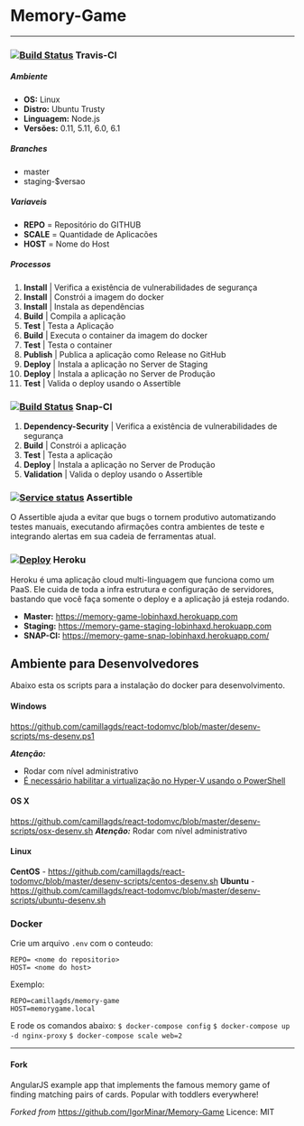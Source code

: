# Memory-Game
--------------

### [![Build Status](https://travis-ci.org/camillagds/Memory-Game.svg?branch=master)](https://travis-ci.org/camillagds/Memory-Game) Travis-CI 

##### Ambiente
* __OS:__ Linux
* __Distro:__ Ubuntu Trusty
* __Linguagem:__ Node.js
* __Versões:__ 0.11, 5.11, 6.0, 6.1

##### Branches
* master
* staging-$versao

##### Variaveis
* __REPO__ = Repositório do GITHUB
* __SCALE__ = Quantidade de Aplicacões
* __HOST__ = Nome do Host

##### Processos
1. **Install** | Verifica a existência de vulnerabilidades de segurança
2. **Install** | Constrói a imagem do docker
3. **Install** | Instala as dependências
4. **Build** | Compila a aplicação
5. **Test** | Testa a Aplicação
6. **Build** | Executa o container da imagem do docker
7. **Test** | Testa o container
8. **Publish** | Publica a aplicação como Release no GitHub
9. **Deploy** | Instala a aplicação no Server de Staging
10. **Deploy** | Instala a aplicação no Server de Produção
11. **Test** | Valida o deploy usando o Assertible

### [![Build Status](https://app.snap-ci.com/camillagds/Memory-Game/branch/master/build_image)](https://app.snap-ci.com/camillagds/Memory-Game/branch/master) Snap-CI

1. **Dependency-Security** | Verifica a existência de vulnerabilidades de segurança
2. **Build** | Constrói a aplicação
3. **Test** | Testa a aplicação
4. **Deploy** | Instala a aplicação no Server de Produção
5. **Validation** | Valida o deploy usando o Assertible

### [![Service status](https://assertible.com/apis/b0dac860-6210-494f-97fa-8cd85fea940f/status?api_token=Yfn9z5660h7i1B6I)](https://assertible.com/dashboard#/services/b0dac860-6210-494f-97fa-8cd85fea940f) Assertible

O Assertible ajuda a evitar que bugs o tornem produtivo automatizando testes manuais, executando afirmações contra ambientes de teste e integrando alertas em sua cadeia de ferramentas atual.

### [![Deploy](https://www.herokucdn.com/deploy/button.svg)](https://heroku.com/deploy) Heroku

Heroku é uma aplicação cloud multi-linguagem que funciona como um PaaS. Ele cuida de toda a infra estrutura e configuração de servidores, bastando que você faça somente o deploy e a aplicação já esteja rodando. 

* __Master:__ https://memory-game-lobinhaxd.herokuapp.com
* __Staging:__ https://memory-game-staging-lobinhaxd.herokuapp.com
* __SNAP-CI:__ https://memory-game-snap-lobinhaxd.herokuapp.com/

## Ambiente para Desenvolvedores
Abaixo esta os scripts para a instalação do docker para desenvolvimento.
#### Windows
https://github.com/camillagds/react-todomvc/blob/master/desenv-scripts/ms-desenv.ps1

__*Atenção:*__
* Rodar com nível administrativo
* [É necessário habilitar a virtualização no Hyper-V usando o PowerShell](https://docs.microsoft.com/en-us/virtualization/hyper-v-on-windows/quick-start/enable-hyper-venable-virtualization-in-hyper-v)
#### OS X
https://github.com/camillagds/react-todomvc/blob/master/desenv-scripts/osx-desenv.sh
__*Atenção:*__
Rodar com nível administrativo
#### Linux
__CentOS__ - https://github.com/camillagds/react-todomvc/blob/master/desenv-scripts/centos-desenv.sh
__Ubuntu__ - https://github.com/camillagds/react-todomvc/blob/master/desenv-scripts/ubuntu-desenv.sh
### Docker

Crie um arquivo `.env` com o conteudo:
```
REPO= <nome do repositorio>
HOST= <nome do host>
```
Exemplo:
```
REPO=camillagds/memory-game
HOST=memorygame.local
```
E rode os comandos abaixo:
`$ docker-compose config`
`$ docker-compose up -d nginx-proxy`
`$ docker-compose scale web=2`

-------
#### Fork
AngularJS example app that implements the famous memory game of finding matching pairs of cards.  Popular with toddlers everywhere!

*Forked from* https://github.com/IgorMinar/Memory-Game
Licence: MIT

